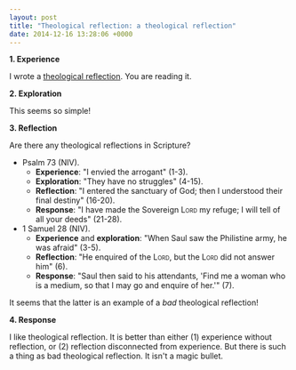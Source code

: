 ```yaml
---
layout: post
title: "Theological reflection: a theological reflection"
date: 2014-12-16 13:28:06 +0000
---
```

**1. Experience**

I wrote a [theological reflection](http://www.davidheywood.org/RCC/Y1%20TR/documents/Green%20handout.pdf). You are reading it.

**2. Exploration**

This seems so simple!

**3. Reflection**

Are there any theological reflections in Scripture?

* Psalm 73 (NIV).
  * **Experience**: "I envied the arrogant" (1-3).
  * **Exploration**: "They have no struggles" (4-15).
  * **Reflection**: "I entered the sanctuary of God; then I understood their final destiny" (16-20).
  * **Response**: "I have made the Sovereign L<span style="font-variant:small-caps">ord</span> my refuge; I will tell of all your deeds" (21-28).
* 1 Samuel 28 (NIV).
  * **Experience** and **exploration**: "When Saul saw the Philistine army, he was afraid" (3-5).
  * **Reflection**: "He enquired of the L<span style="font-variant:small-caps">ord</span>, but the L<span style="font-variant:small-caps">ord</span> did not answer him" (6).
  * **Response**: "Saul then said to his attendants, 'Find me a woman who is a medium, so that I may go and enquire of her.'" (7).

It seems that the latter is an example of a _bad_ theological reflection!

**4. Response**

I like theological reflection. It is better than either (1) experience without reflection, or (2) reflection disconnected from experience. But there is such a thing as bad theological reflection. It isn't a magic bullet.

